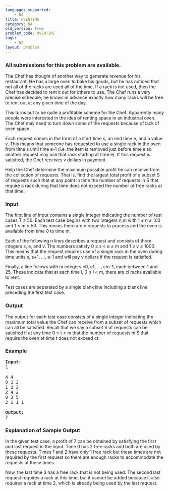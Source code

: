 ```yaml
---
languages_supported:
    - NA
title: OVENTIME
category: NA
old_version: true
problem_code: OVENTIME
tags:
    - NA
layout: problem
---
```

###  All submissions for this problem are available. 

The Chef has thought of another way to generate revenue for his restaurant. He has a large oven to bake his goods, but he has noticed that not all of the racks are used all of the time. If a rack is not used, then the Chef has decided to rent it out for others to use. The Chef runs a very precise schedule; he knows in advance exactly how many racks will be free to rent out at any given time of the day.

This turns out to be quite a profitable scheme for the Chef. Apparently many people were interested in the idea of renting space in an industrial oven. The Chef may need to turn down some of the requests because of lack of oven space.

Each request comes in the form of a start time s, an end time e, and a value v. This means that someone has requested to use a single rack in the oven from time s until time e-1 (i.e. the item is removed just before time e so another request may use that rack starting at time e). If this request is satisfied, the Chef receives v dollars in payment.

Help the Chef determine the maximum possible profit he can receive from the collection of requests. That is, find the largest total profit of a subset S of requests such that at any point in time the number of requests in S that require a rack during that time does not exceed the number of free racks at that time.

### Input

The first line of input contains a single integer indicating the number of test cases T ≤ 50. Each test case begins with two integers n,m with 1 ≤ n ≤ 100 and 1 ≤ m ≤ 50. This means there are n requests to process and the oven is available from time 0 to time m.

Each of the following n lines describes a request and consists of three integers s, e, and v. The numbers satisfy 0 ≤ s < e ≤ m and 1 ≤ v ≤ 1000. This means that the request requires use of a single rack in the oven during time units s, s+1, ..., e-1 and will pay v dollars if the request is satisfied.

Finally, a line follows with m integers c0, c1, ..., cm-1, each between 1 and 25. These indicate that at each time i, 0 ≤ i < m, there are ci racks available to rent.

Test cases are separated by a single blank line including a blank line preceding the first test case.

### Output

The output for each test case consists of a single integer indicating the maximum total value the Chef can receive from a subset of requests which can all be satisfied. Recall that we say a subset S of requests can be satisfied if at any time 0 ≤ t < m that the number of requests in S that require the oven at time t does not exceed ct.

### Example

<pre>
<b>Input:</b>
1

4 4
0 1 2
1 2 2
2 4 2
0 3 5
2 1 1 1

<b>Output:</b>
7
</pre>
### Explanation of Sample Output

In the given test case, a profit of 7 can be obtained by satisfying the first and last request in the input. Time 0 has 2 free racks and both are used by these requests. Times 1 and 2 have only 1 free rack but these times are not required by the first request so there are enough racks to accommodate the requests at these times.

Now, the last time 3 has a free rack that is not being used. The second last request requires a rack at this time, but it cannot be added because it also requires a rack at time 2, which is already being used by the last request.
